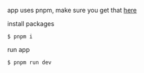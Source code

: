 app uses pnpm, make sure you get that [here](https://pnpm.io/)

install packages
```
$ pnpm i
```


run app
```
$ pnpm run dev
``` 
